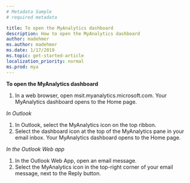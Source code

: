 ```yaml
---
# Metadata Sample
# required metadata

title: To open the MyAnalytics dashboard
description: How to open the MyAnalytics dashboard 
author: madehmer
ms.author: madehmer
ms.date: 1/17/2019
ms.topic: get-started-article
localization_priority: normal 
ms.prod: mya
---
```


**To open the MyAnalytics dashboard**

1. In a web browser, open msit.myanalytics.microsoft.com. Your MyAnalytics dashboard opens to the Home page.

*In Outlook*

1. In Outlook, select the MyAnalytics icon on the top ribbon.
2. Select the dashboard icon at the top of the MyAnalytics pane in your email inbox. Your MyAnalytics dashboard opens to the Home page.

*In the Outlook Web app*

1. In the Outlook Web App, open an email message.
2. Select the MyAnalytics icon in the top-right corner of your email message, next to the Reply button.